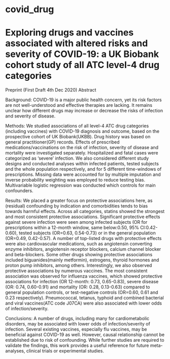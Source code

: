 # covid_drug
# Exploring drugs and vaccines associated with altered risks and severity of COVID-19: a UK Biobank cohort study of all ATC level-4 drug categories
Preprint (First Draft 4th Dec 2020)
Abstract

Background: COVID-19 is a major public health concern, yet its risk factors are not well-understood and effective therapies are lacking. It remains unclear how different drugs may increase or decrease the risks of infection and severity of disease. 

Methods:  We studied associations of all level-4 ATC drug categories (including vaccines) with COVID-19 diagnosis and outcome, based on the prospective cohort of UK Biobank(UKBB). Drug history was based on general practitioner(GP) records. Effects of prescribed medications/vaccinations on the risk of infection, severity of disease and mortality were investigated separately. Hospitalized and fatal cases were categorized as ‘severe’ infection. We also considered different study designs and conducted analyses within infected patients, tested subjects and the whole population respectively, and for 5 different time-windows of prescriptions. Missing data were accounted for by multiple imputation and inverse probability weighting was employed to reduce testing bias. Multivariable logistic regression was conducted which controls for main confounders. 

Results:  We placed a greater focus on protective associations here, as (residual) confounding by indication and comorbidities tends to bias towards harmful effects. Across all categories, statins showed the strongest and most consistent protective associations. Significant protective effects against severe infection were seen among infected subjects (OR for prescriptions within a 12-month window, same below:0.50, 95% CI:0.42-0.60), tested subjects (OR=0.63, 0.54-0.73) or in the general population (OR=0.49, 0.42-0.57). A number of top-listed drugs with protective effects were also cardiovascular medications, such as angiotensin converting enzyme inhibitors, angiotensin receptor blockers, calcium channel blocker and beta-blockers. Some other drugs showing protective associations included biguanides(mainly metformin), estrogens, thyroid hormones and proton pump inhibitors, among others. 
Interestingly, we also observed protective associations by numerous vaccines. The most consistent association was observed for influenza vaccines, which showed protective associations for infection (OR 12-month: 0.73, 0.65-0.83), severe disease (OR: 0.74, 0.60-0.91) and mortality (OR: 0.28, 0.13-0.63) compared to general population controls, or test-negative controls (OR=0.60, 0.61 and 0.23 respectively). Pneumococcal, tetanus, typhoid and combined bacterial and viral vaccines(ATC code J07CA) were also associated with lower odds of infection/severity. 

Conclusions: A number of drugs, including many for cardiometabolic disorders, may be associated with lower odds of infection/severity of infection. Several existing vaccines, especially flu vaccines, may be beneficial against COVID-19 as well. However, causal relationship cannot be established due to risk of confounding. While further studies are required to validate the findings, this work provides a useful reference for future meta-analyses, clinical trials or experimental studies. 


